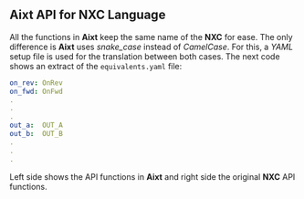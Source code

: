 ## **Aixt** API for NXC Language

All the functions in **Aixt** keep the same name of the **NXC** for ease. The only difference is **Aixt** uses _snake\_case_ instead of _CamelCase_. For this, a _YAML_ setup file is used for the translation between both cases. The next code shows an extract of the `equivalents.yaml` file:

```yaml
on_rev: OnRev
on_fwd: OnFwd
.
.
.
out_a:  OUT_A
out_b:  OUT_B
.
.
.
```

Left side shows the API functions in **Aixt** and right side the original **NXC** API functions.